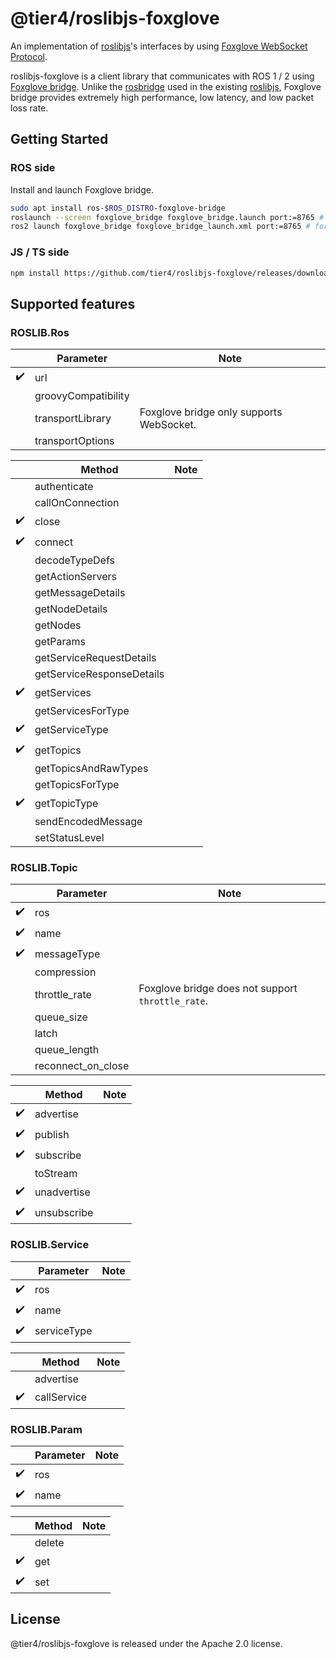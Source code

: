 # @tier4/roslibjs-foxglove

An implementation of [roslibjs](https://github.com/RobotWebTools/roslibjs)'s interfaces by using [Foxglove WebSocket Protocol](https://github.com/foxglove/ws-protocol).

roslibjs-foxglove is a client library that communicates with ROS 1 / 2 using [Foxglove bridge](https://docs.foxglove.dev/docs/connecting-to-data/ros-foxglove-bridge/). Unlike the [rosbridge](https://github.com/RobotWebTools/rosbridge_suite) used in the existing [roslibjs](https://github.com/RobotWebTools/roslibjs), Foxglove bridge provides extremely high performance, low latency, and low packet loss rate.

## Getting Started

### ROS side

Install and launch Foxglove bridge.

```sh
sudo apt install ros-$ROS_DISTRO-foxglove-bridge
roslaunch --screen foxglove_bridge foxglove_bridge.launch port:=8765 # for ROS 1
ros2 launch foxglove_bridge foxglove_bridge_launch.xml port:=8765 # for ROS 2
```

### JS / TS side

```sh
npm install https://github.com/tier4/roslibjs-foxglove/releases/download/v0.0.3/tier4-roslibjs-foxglove-0.0.3.tgz
```

## Supported features

### ROSLIB.Ros

|                    | Parameter           | Note                                     |
| ------------------ | ------------------- | ---------------------------------------- |
| :heavy_check_mark: | url                 |                                          |
|                    | groovyCompatibility |                                          |
|                    | transportLibrary    | Foxglove bridge only supports WebSocket. |
|                    | transportOptions    |                                          |

|                    | Method                    | Note |
| ------------------ | ------------------------- | ---- |
|                    | authenticate              |      |
|                    | callOnConnection          |      |
| :heavy_check_mark: | close                     |      |
| :heavy_check_mark: | connect                   |      |
|                    | decodeTypeDefs            |      |
|                    | getActionServers          |      |
|                    | getMessageDetails         |      |
|                    | getNodeDetails            |      |
|                    | getNodes                  |      |
|                    | getParams                 |      |
|                    | getServiceRequestDetails  |      |
|                    | getServiceResponseDetails |      |
| :heavy_check_mark: | getServices               |      |
|                    | getServicesForType        |      |
| :heavy_check_mark: | getServiceType            |      |
| :heavy_check_mark: | getTopics                 |      |
|                    | getTopicsAndRawTypes      |      |
|                    | getTopicsForType          |      |
| :heavy_check_mark: | getTopicType              |      |
|                    | sendEncodedMessage        |      |
|                    | setStatusLevel            |      |

### ROSLIB.Topic

|                    | Parameter          | Note                                              |
| ------------------ | ------------------ | ------------------------------------------------- |
| :heavy_check_mark: | ros                |                                                   |
| :heavy_check_mark: | name               |                                                   |
| :heavy_check_mark: | messageType        |                                                   |
|                    | compression        |                                                   |
|                    | throttle_rate      | Foxglove bridge does not support `throttle_rate`. |
|                    | queue_size         |                                                   |
|                    | latch              |                                                   |
|                    | queue_length       |                                                   |
|                    | reconnect_on_close |                                                   |

|                    | Method      | Note |
| ------------------ | ----------- | ---- |
| :heavy_check_mark: | advertise   |      |
| :heavy_check_mark: | publish     |      |
| :heavy_check_mark: | subscribe   |      |
|                    | toStream    |      |
| :heavy_check_mark: | unadvertise |      |
| :heavy_check_mark: | unsubscribe |      |

### ROSLIB.Service

|                    | Parameter   | Note |
| ------------------ | ----------- | ---- |
| :heavy_check_mark: | ros         |      |
| :heavy_check_mark: | name        |      |
| :heavy_check_mark: | serviceType |      |

|                    | Method      | Note |
| ------------------ | ----------- | ---- |
|                    | advertise   |      |
| :heavy_check_mark: | callService |      |

### ROSLIB.Param

|                    | Parameter | Note |
| ------------------ | --------- | ---- |
| :heavy_check_mark: | ros       |      |
| :heavy_check_mark: | name      |      |

|                    | Method | Note |
| ------------------ | ------ | ---- |
|                    | delete |      |
| :heavy_check_mark: | get    |      |
| :heavy_check_mark: | set    |      |

## License

@tier4/roslibjs-foxglove is released under the Apache 2.0 license.
